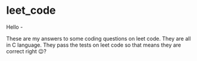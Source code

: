 # leet_code
Hello - 

These are my answers to some coding questions on leet code. They are all in C language. They pass the tests on leet code so that means they are correct right 😉?
